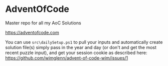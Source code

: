 # AdventOfCode
Master repo for all my AoC Solutions

https://adventofcode.com

You can use `src\dailySetup.ps1` to pull your inputs and automatically create solution file(s) simply pass in the year and day (or don't and get the most recent puzzle input), and get your session cookie as described here: https://github.com/wimglenn/advent-of-code-wim/issues/1

